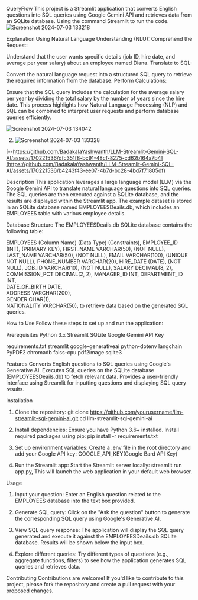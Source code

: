 QueryFlow
This project is a Streamlit application that converts English questions into SQL queries using Google Gemini API and retrieves data from an SQLite database.
Using the command Streamlit to run the code. 
![Screenshot 2024-07-03 133218](https://github.com/BadakalaYashwanth/LLM-Streamlit-Gemini-SQL-AI/assets/170221536/806cb7c3-c8f9-4470-9ef5-3f9c1ed96015)

Explanation Using Natural Language Understanding (NLU):
Comprehend the Request:

Understand that the user wants specific details (job ID, hire date, and average per year salary) about an employee named Diana.
Translate to SQL:

Convert the natural language request into a structured SQL query to retrieve the required information from the database.
Perform Calculations:

Ensure that the SQL query includes the calculation for the average salary per year by dividing the total salary by the number of years since the hire date.
This process highlights how Natural Language Processing (NLP) and SQL can be combined to interpret user requests and perform database queries efficiently.

 ![Screenshot 2024-07-03 134042](https://github.com/BadakalaYashwanth/LLM-Streamlit-Gemini-SQL-AI/assets/170221536/d6828ebf-5774-44aa-9977-b24cdf1a4f28)


2. ![Screenshot 2024-07-03 133328](https://github.com/BadakalaYashwanth/LLM-Streamlit-Gemini-SQL-AI/assets/170221536/3c45cf79-e6ba-4e62-b9b6-7663670ad508)



[--https://github.com/BadakalaYashwanth/LLM-Streamlit-Gemini-SQL-AI/assets/170221536/dfc351f8-bc91-48cf-8275-cd62b164a7b4](https://github.com/BadakalaYashwanth/LLM-Streamlit-Gemini-SQL-AI/assets/170221536/b4243f43-ee07-4b7d-bc28-4bd7f71805df)

Description
This application leverages a large language model (LLM) via the Google Gemini API to translate natural language questions into SQL queries. The SQL queries are then executed against a SQLite database, and the results are displayed within the Streamlit app. The example dataset is stored in an SQLite database named EMPLOYEESDeails.db, which includes an EMPLOYEES table with various employee details.

Database Structure
The EMPLOYEESDeails.db SQLite database contains the following table:

EMPLOYEES
(Column Name)	          (Data Type)         	(Constraints),
EMPLOYEE_ID	            (INT),	             (PRIMARY KEY),
FIRST_NAME	         VARCHAR(50),	           (NOT NULL),
LAST_NAME	           VARCHAR(50),	           (NOT NULL),
EMAIL	               VARCHAR(100),	         (UNIQUE NOT NULL),
PHONE_NUMBER	       VARCHAR(20),	
HIRE_DATE             (DATE),	             (NOT NULL),
JOB_ID	             VARCHAR(10),	           (NOT NULL),
SALARY	             DECIMAL(8, 2),	
COMMISSION_PCT	     DECIMAL(2, 2),	
MANAGER_ID	           INT,	
DEPARTMENT_ID	         INT,	
DATE_OF_BIRTH	         DATE,	
ADDRESS	            VARCHAR(200),	
GENDER	            CHAR(1),	
NATIONALITY       	VARCHAR(50),
to retrieve data based on the generated SQL queries.



How to Use
Follow these steps to set up and run the application:

Prerequisites
Python 3.x
Streamlit
SQLite
Google Gemini API Key

requirements.txt
streamlit
google-generativeai 
python-dotenv
langchain
PyPDF2
chromadb
faiss-cpu
pdf2image
sqlite3

Features
Converts English questions to SQL queries using Google's Generative AI.
Executes SQL queries on the SQLite database (EMPLOYEESDeails.db) to fetch relevant data.
Provides a user-friendly interface using Streamlit for inputting questions and displaying SQL query results.

Installation
1. Clone the repository:
git clone https://github.com/yourusername/llm-streamlit-sql-gemini-ai.git
cd llm-streamlit-sql-gemini-ai

2. Install dependencies:
Ensure you have Python 3.6+ installed. Install required packages using pip:
pip install -r requirements.txt

3. Set up environment variables:
Create a .env file in the root directory and add your Google API key:
GOOGLE_API_KEY(Google Bard API Key)

4. Run the Streamlit app: Start the Streamlit server locally:
streamlit run app.py, This will launch the web application in your default web browser.                    

Usage

1. Input your question:
Enter an English question related to the EMPLOYEES database into the text box provided.

2. Generate SQL query:
Click on the "Ask the question" button to generate the corresponding SQL query using Google's Generative AI.

3. View SQL query response:
The application will display the SQL query generated and execute it against the EMPLOYEESDeails.db SQLite database. Results will be shown below the input box.

4. Explore different queries:
Try different types of questions (e.g., aggregate functions, filters) to see how the application generates SQL queries and retrieves data.

Contributing
Contributions are welcome! If you'd like to contribute to this project, please fork the repository and create a pull request with your proposed changes.
